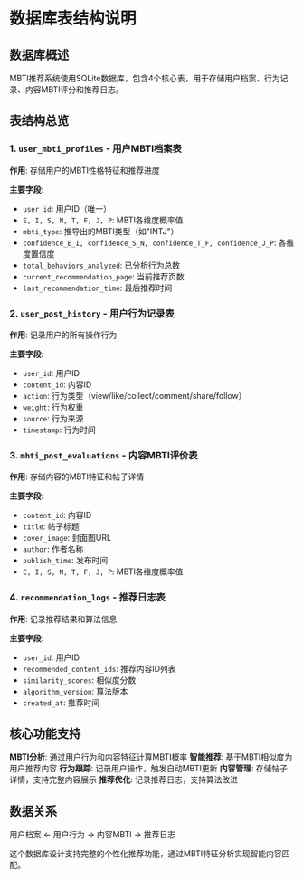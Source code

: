  # 数据库表结构说明

## 数据库概述

MBTI推荐系统使用SQLite数据库，包含4个核心表，用于存储用户档案、行为记录、内容MBTI评分和推荐日志。

## 表结构总览

### 1. `user_mbti_profiles` - 用户MBTI档案表
**作用**: 存储用户的MBTI性格特征和推荐进度

**主要字段**:
- `user_id`: 用户ID（唯一）
- `E, I, S, N, T, F, J, P`: MBTI各维度概率值
- `mbti_type`: 推导出的MBTI类型（如"INTJ"）
- `confidence_E_I, confidence_S_N, confidence_T_F, confidence_J_P`: 各维度置信度
- `total_behaviors_analyzed`: 已分析行为总数
- `current_recommendation_page`: 当前推荐页数
- `last_recommendation_time`: 最后推荐时间

### 2. `user_post_history` - 用户行为记录表
**作用**: 记录用户的所有操作行为

**主要字段**:
- `user_id`: 用户ID
- `content_id`: 内容ID
- `action`: 行为类型（view/like/collect/comment/share/follow）
- `weight`: 行为权重
- `source`: 行为来源
- `timestamp`: 行为时间

### 3. `mbti_post_evaluations` - 内容MBTI评价表
**作用**: 存储内容的MBTI特征和帖子详情

**主要字段**:
- `content_id`: 内容ID
- `title`: 帖子标题
- `cover_image`: 封面图URL
- `author`: 作者名称
- `publish_time`: 发布时间
- `E, I, S, N, T, F, J, P`: MBTI各维度概率值

### 4. `recommendation_logs` - 推荐日志表
**作用**: 记录推荐结果和算法信息

**主要字段**:
- `user_id`: 用户ID
- `recommended_content_ids`: 推荐内容ID列表
- `similarity_scores`: 相似度分数
- `algorithm_version`: 算法版本
- `created_at`: 推荐时间

## 核心功能支持

**MBTI分析**: 通过用户行为和内容特征计算MBTI概率
**智能推荐**: 基于MBTI相似度为用户推荐内容
**行为跟踪**: 记录用户操作，触发自动MBTI更新
**内容管理**: 存储帖子详情，支持完整内容展示
**推荐优化**: 记录推荐日志，支持算法改进

## 数据关系

用户档案 ← 用户行为 → 内容MBTI → 推荐日志

这个数据库设计支持完整的个性化推荐功能，通过MBTI特征分析实现智能内容匹配。